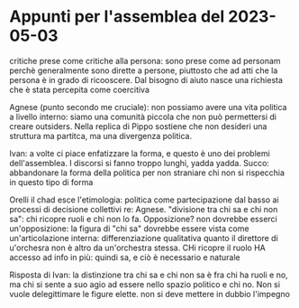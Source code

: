 # Appunti per l'assemblea del 2023-05-03
critiche prese come critiche alla persona: sono prese come ad personam perchè generalmente sono dirette a persone, piuttosto che ad atti che la persona è in grado di ricooscere.
Dal bisogno di aiuto nasce una richiesta che è stata percepita come coercitiva


Agnese (punto secondo me cruciale): non possiamo avere una vita politica a livello interno: siamo una comunità piccola che non può permettersi di creare outsiders. Nella replica di Pippo sostiene che non desideri una struttura ma partitca, ma una divergenza politica.

Ivan: a volte ci piace enfatizzare la forma, e questo è uno dei problemi dell'assemblea. I discorsi si fanno troppo lunghi, yadda yadda. Succo: abbandonare la forma della politica per non straniare chi non si rispecchia in questo tipo di forma

Orelli il chad esce l'etimologia: politica come partecipazione dal basso ai processi di decisione collettivi
 re: Agnese. "divisione tra chi sa e chi non sa": chi ricopre ruoli e chi non lo fa. Opposizione? non dovrebbe esserci un'opposizione: la figura di "chi sa" dovrebbe essere vista come un'articolazione interna: differenziazione qualitativa quanto il direttore di u'orchesra non è altro da un'orchestra stessa. CHi ricopre il ruolo HA accesso ad info in più: quindi sa, e ciò è necessario e naturale

Risposta di Ivan: la distinzione tra chi sa e chi non sa è fra chi ha ruoli e no, ma chi si sente a suo agio ad essere nello spazio politico e chi no. Non si vuole delegittimare le figure elette. non si deve mettere in dubbio l'impegno


